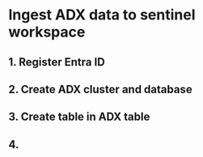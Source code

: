 # Ingest ADX data to sentinel workspace

## 1. Register Entra ID 


## 2. Create ADX cluster and database


## 3. Create table in ADX table



## 4.
